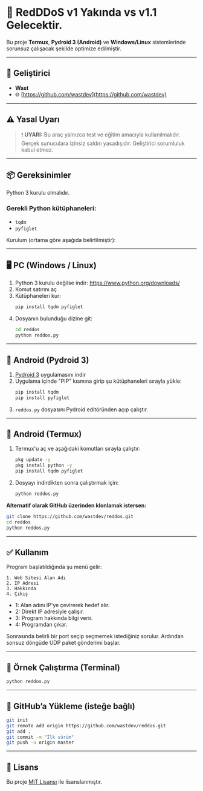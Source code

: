 # 🚀 RedDDoS v1 Yakında vs v1.1 Gelecektir.

Bu proje **Termux**, **Pydroid 3 (Android)** ve **Windows/Linux** sistemlerinde sorunsuz çalışacak şekilde optimize edilmiştir.

---

## 👤 Geliştirici

- **Wast**
- 🌐 [https://github.com/wastdev](https://github.com/wastdev)

---

## ⚠️ Yasal Uyarı

> ❗ **UYARI:** Bu araç yalnızca test ve eğitim amacıyla kullanılmalıdır. Gerçek sunuculara izinsiz saldırı yasadışıdır. Geliştirici sorumluluk kabul etmez.

---

## 📦 Gereksinimler

Python 3 kurulu olmalıdır.

### Gerekli Python kütüphaneleri:
- `tqdm`
- `pyfiglet`

Kurulum (ortama göre aşağıda belirtilmiştir):

---

## 🖥️ PC (Windows / Linux)

1. Python 3 kurulu değilse indir: https://www.python.org/downloads/
2. Komut satırını aç
3. Kütüphaneleri kur:
   ```bash
   pip install tqdm pyfiglet
   ```
4. Dosyanın bulunduğu dizine git:
   ```bash
   cd reddos
   python reddos.py
   ```

---

## 📱 Android (Pydroid 3)

1. [Pydroid 3](https://play.google.com/store/apps/details?id=ru.iiec.pydroid3) uygulamasını indir
2. Uygulama içinde "PIP" kısmına girip şu kütüphaneleri sırayla yükle:
   ```bash
   pip install tqdm
   pip install pyfiglet
   ```
3. `reddos.py` dosyasını Pydroid editöründen açıp çalıştır.

---

## 📱 Android (Termux)

1. Termux'u aç ve aşağıdaki komutları sırayla çalıştır:
   ```bash
   pkg update -y
   pkg install python -y
   pip install tqdm pyfiglet
   ```

2. Dosyayı indirdikten sonra çalıştırmak için:
   ```bash
   python reddos.py
   ```

**Alternatif olarak GitHub üzerinden klonlamak istersen:**
```bash
git clone https://github.com/wastdev/reddos.git
cd reddos
python reddos.py
```

---

## ✅ Kullanım

Program başlatıldığında şu menü gelir:

```
1. Web Sitesi Alan Adı
2. IP Adresi
3. Hakkında
4. Çıkış
```

- 1: Alan adını IP'ye çevirerek hedef alır.  
- 2: Direkt IP adresiyle çalışır.  
- 3: Program hakkında bilgi verir.  
- 4: Programdan çıkar.

Sonrasında belirli bir port seçip seçmemek istediğiniz sorulur. Ardından sonsuz döngüde UDP paket gönderimi başlar.

---

## 🧪 Örnek Çalıştırma (Terminal)

```bash
python reddos.py
```

---

## 🔗 GitHub’a Yükleme (isteğe bağlı)

```bash
git init
git remote add origin https://github.com/wastdev/reddos.git
git add .
git commit -m "İlk sürüm"
git push -u origin master
```

---

## 📃 Lisans

Bu proje [MIT Lisansı](https://opensource.org/licenses/MIT) ile lisanslanmıştır.
